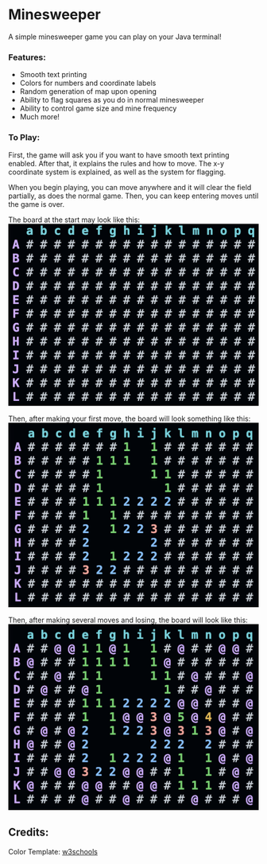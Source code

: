 # Minesweeper
A simple minesweeper game you can play on your Java terminal!

### Features: 
- Smooth text printing
- Colors for numbers and coordinate labels
- Random generation of map upon opening
- Ability to flag squares as you do in normal minesweeper
- Ability to control game size and mine frequency
- Much more!

### To Play: 
First, the game will ask you if you want to have smooth text printing enabled. After that, it explains the rules and how to move. The x-y coordinate system is explained, as well as the system for flagging.

When you begin playing, you can move anywhere and it will clear the field partially, as does the normal game. Then, you can keep entering moves until the game is over. 

The board at the start may look like this:
![Board Before Moving](/imgs/board_default.png)

Then, after making your first move, the board will look something like this:
![Board At Start](/imgs/board_start.png)

Then, after making several moves and losing, the board will look like this:
![Board At End](/imgs/board_end.png)


## Credits: 
Color Template: [w3schools](https://www.w3schools.blog/ansi-colors-java)
